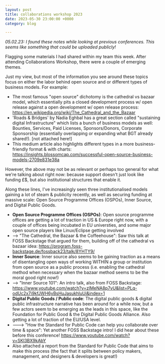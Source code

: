 ```yaml
---
layout: post
title: collaborations workshop 2023
date: 2023-05-30 23:00:00 +0000
category: blog

---
```


_05.02.23: I found these notes while looking at previous conferences. This seems like something that could be uploaded publicly!_

Flagging some materials I had shared within my team this week. After attending Collaborations Workshop, there were a couple of emerging themes. 

Just my view, but most of the information you see around these topics focus on either the labor behind open source and or different types of business models. For example: 
- The most famous "open source" dichotomy is the cathedral vs bazaar model, which essentially pits a closed development process w/ open release against a open development w/ open release process: https://en.wikipedia.org/wiki/The_Cathedral_and_the_Bazaar
- 'Roads & Bridges' by Nadia Eghbal has a great section called "sustaining digital Infrastructure" which lists a bunch of business models as well: Bounties, Services, Paid Licenses, Sponsors/Donors, Corporate Sponsorship (essentially overlapping or expanding what BGT already shared!).  [not attached here!]
- This medium article also highlights different types in a more business-friendly format & with charts: https://insights.blossomcap.com/successful-open-source-business-models-2709e831e38a

However, the above may not be as relevant or perhaps too general for what we're talking about right now: because support doesn't just look like funding £$, but also institutional structures that enable it.

Along these lines, I've increasingly seen three institutionalised models gaining a lot of steam & publicity recently, as well as securing funding at massive scale: Open Source Programme Offices (OSPOs), Inner Source, and Digital Public Goods.

- **Open Source Programme Offices (OSPOs)**: Open source programme offices are getting a lot of traction in US & Europe right now, with a couple of offices being incubated in EU universties, and some major open source players like Linux/Eclipse getting involved
- --> "The Cathedral, the Bazaar & the Coffeehouse": Saw this talk at FOSS Backstage that argued for them, building off of the cathedral vs bazaar idea: https://program.foss-backstage.de/fossback23/talk/8YHTY9/
- **Inner Source**: Inner source also seems to be gaining traction as a means of disentangling open ways of working WITHIN a group or institution from open source as a public process (i.e. enabling the cathedral method when necessary when the bazaar method seems to be the moral good right now!)
- --> "Inner Source 101": An intro talk, also from FOSS Backstage: https://www.youtube.com/watch?v=zlMeNA8p7vU&list=PLq-odUc2x7i9kfJWH6yBsHuJasukhluUi&index=1
- **Digital Public Goods / Public code**: The digital public goods & digital public infrastructure narrative has been around for a while now, but a few actors seem to be emerging as the leads in this space, like the Foundation for Public Good & the Digital Public Goods Alliance. Also getting a lot of traction of the EU/USA level.
- ---> "How the Standard for Public Code can help you collaborate over time & space": Yet another FOSS Backstage intro! I did hear about these before this conference! https://www.youtube.com/watch?v=SKl3BX9kAbY
- Also attached a report from the Standard for Public Code that aims to make this process (the fact that it splits between policy makers, management, and designers & developers is great!)
